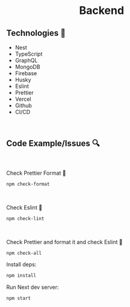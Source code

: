 <h1 align="center">

Backend

</h1>

## Technologies 🔧

- Nest
- TypeScript
- GraphQL
- MongoDB
- Firebase
- Husky
- Eslint
- Prettier
- Vercel
- Github
- CI/CD

<br>

## Code Example/Issues 🔍

<br>
<p align = "left">Check Prettier Format 💾</p>

```bash
npm check-format
```

<br>
<p align = "left">Check Eslint 💾</p>

```bash
npm check-lint
```

<br>
<p align = "left">Check Prettier and format it and check Eslint 💾</p>

```bash
npm check-all
```

Install deps:

```bash
npm install
```

Run Next dev server:

```bash
npm start
```
